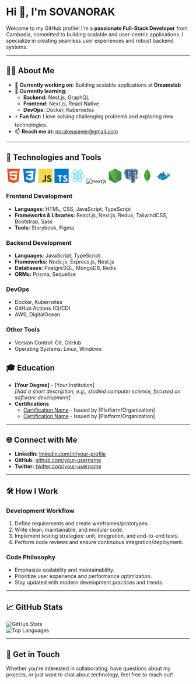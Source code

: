 # Hi 👋, I'm SOVANORAK

Welcome to my GitHub profile! I'm a **passionate Full-Stack Developer** from Cambodia, committed to building scalable and user-centric applications. I specialize in creating seamless user experiences and robust backend systems.

---

## 👨‍💻 **About Me**

- 🔭 **Currently working on:** Building scalable applications at **Dreamslab**  
- 🌱 **Currently learning:**  
  - **Backend:** Nest.js, GraphQL  
  - **Frontend:** Next.js, React Native  
  - **DevOps:** Docker, Kubernetes  
- ⚡ **Fun fact:** I love solving challenging problems and exploring new technologies.  
- 📫 **Reach me at:** [norakeusever@gmail.com](mailto:norakeusever@gmail.com)  

---

## 🚀 **Technologies and Tools**

<p align="left">
  <img src="https://raw.githubusercontent.com/devicons/devicon/master/icons/html5/html5-original.svg" alt="html5" width="40" height="40"/> 
  <img src="https://raw.githubusercontent.com/devicons/devicon/master/icons/css3/css3-original.svg" alt="css3" width="40" height="40"/> 
  <img src="https://raw.githubusercontent.com/devicons/devicon/master/icons/javascript/javascript-original.svg" alt="javascript" width="40" height="40"/> 
  <img src="https://raw.githubusercontent.com/devicons/devicon/master/icons/typescript/typescript-original.svg" alt="typescript" width="40" height="40"/>
  <img src="https://raw.githubusercontent.com/devicons/devicon/master/icons/react/react-original.svg" alt="react" width="40" height="40"/> 
  <img src="https://cdn.worldvectorlogo.com/logos/nextjs-2.svg" alt="nextjs" width="40" height="40"/> 
  <img src="https://raw.githubusercontent.com/devicons/devicon/master/icons/nodejs/nodejs-original.svg" alt="nodejs" width="40" height="40"/>
  <img src="https://raw.githubusercontent.com/devicons/devicon/master/icons/postgresql/postgresql-original.svg" alt="postgresql" width="40" height="40"/>
  <img src="https://raw.githubusercontent.com/devicons/devicon/master/icons/mongodb/mongodb-original.svg" alt="mongodb" width="40" height="40"/> 
  <img src="https://raw.githubusercontent.com/devicons/devicon/master/icons/docker/docker-original.svg" alt="docker" width="40" height="40"/>
</p>


### **Frontend Development**
- **Languages:** HTML, CSS, JavaScript, TypeScript  
- **Frameworks & Libraries:** React.js, Next.js, Redux, TailwindCSS, Bootstrap, Sass  
- **Tools:** Storybook, Figma  

### **Backend Development**
- **Languages:** JavaScript, TypeScript  
- **Frameworks:** Node.js, Express.js, Nest.js  
- **Databases:** PostgreSQL, MongoDB, Redis  
- **ORMs:** Prisma, Sequelize  

### **DevOps**
- Docker, Kubernetes  
- GitHub Actions (CI/CD)  
- AWS, DigitalOcean  

### **Other Tools**
- Version Control: Git, GitHub  
- Operating Systems: Linux, Windows  


## 🎓 **Education**

- **[Your Degree]** - [Your Institution]  
  *[Add a short description, e.g., studied computer science, focused on software development]*  
- **Certifications**  
  - [Certification Name](#) - Issued by [Platform/Organization]  
  - [Certification Name](#) - Issued by [Platform/Organization]  

---

## 🌐 **Connect with Me**

- **LinkedIn:** [linkedin.com/in/your-profile](#)  
- **GitHub:** [github.com/your-username](#)  
- **Twitter:** [twitter.com/your-username](#)  

---

## 🛠️ **How I Work**

### **Development Workflow**
1. Define requirements and create wireframes/prototypes.  
2. Write clean, maintainable, and modular code.  
3. Implement testing strategies: unit, integration, and end-to-end tests.  
4. Perform code reviews and ensure continuous integration/deployment.  

### **Code Philosophy**
- Emphasize scalability and maintainability.  
- Prioritize user experience and performance optimization.  
- Stay updated with modern development practices and trends.  

---

## 📈 **GitHub Stats**

![GitHub Stats](https://github-readme-stats.vercel.app/api?username=your-username&show_icons=true&theme=radical)  
![Top Languages](https://github-readme-stats.vercel.app/api/top-langs/?username=your-username&layout=compact&theme=radical)

---

## 📝 **Get in Touch**

Whether you're interested in collaborating, have questions about my projects, or just want to chat about technology, feel free to reach out!
